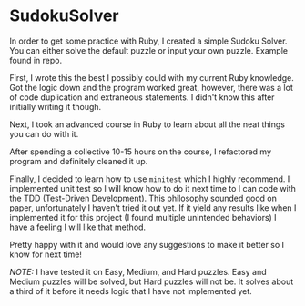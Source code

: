 # SudokuSolver
In order to get some practice with Ruby, I created a simple Sudoku Solver. You can either solve the default puzzle or input your own puzzle. Example found in repo.

First, I wrote this the best I possibly could with my current Ruby knowledge. Got the logic down and the program worked great, however, there was a lot of code duplication and extraneous statements. I didn't know this after initially writing it though. 

Next, I took an advanced course in Ruby to learn about all the neat things you can do with it.

After spending a collective 10-15 hours on the course, I refactored my program and definitely cleaned it up. 

Finally, I decided to learn how to use `minitest` which I highly recommend. I implemented unit test so I will know how to do it next time to I can code with the TDD (Test-Driven Development). This philosophy sounded good on paper, unfortunately I haven't tried it out yet. If it yield any results like when I implemented it for this project (I found multiple unintended behaviors) I have a feeling I will like that method.

Pretty happy with it and would love any suggestions to make it better so I know for next time!

*NOTE:* I have tested it on Easy, Medium, and Hard puzzles. Easy and Medium puzzles will be solved, but Hard puzzles will not be. It solves about a third of it before it needs logic that I have not implemented yet.